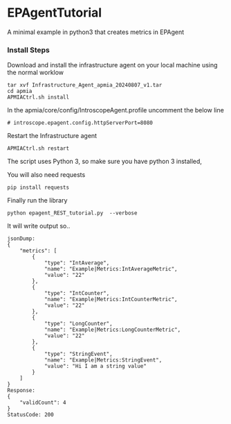 # EPAgentTutorial

A minimal example in python3 that creates metrics in EPAgent

### Install Steps

Download and install the infrastructure agent on your local machine using the normal worklow

```
tar xvf Infrastructure_Agent_apmia_20240807_v1.tar
cd apmia
APMIACtrl.sh install
```

In the apmia/core/config/IntroscopeAgent.profile uncomment the below line

```
# introscope.epagent.config.httpServerPort=8080
```

Restart the Infrastructure agent

```
APMIACtrl.sh restart
```

The script uses Python 3, so make sure you have python 3 installed,

You will also need requests

```
pip install requests
```

Finally run the library

```
python epagent_REST_tutorial.py  --verbose
```

It will write output so..

```
jsonDump:
{
    "metrics": [
        {
            "type": "IntAverage",
            "name": "Example|Metrics:IntAverageMetric",
            "value": "22"
        },
        {
            "type": "IntCounter",
            "name": "Example|Metrics:IntCounterMetric",
            "value": "22"
        },
        {
            "type": "LongCounter",
            "name": "Example|Metrics:LongCounterMetric",
            "value": "22"
        },
        {
            "type": "StringEvent",
            "name": "Example|Metrics:StringEvent",
            "value": "Hi I am a string value"
        }
    ]
}
Response:
{
    "validCount": 4
}
StatusCode: 200
```


